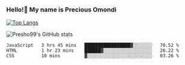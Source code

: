 ### Hello!👋 My name is Precious Omondi 

[![Top Langs](https://github-readme-stats.vercel.app/api/top-langs/?username=Presho99&langs_count=8&theme=dark)](https://github.com/Presho99/github-readme-stats)

![Presho99's GitHub stats](https://github-readme-stats.vercel.app/api?username=Presho99&show_icons=true&theme=dark)

<!--START_SECTION:waka-->

```text
JavaScript   3 hrs 45 mins   █████████████████▓░░░░░░░   70.52 %
HTML         1 hr 23 mins    ██████▓░░░░░░░░░░░░░░░░░░   26.22 %
CSS          10 mins         ▓░░░░░░░░░░░░░░░░░░░░░░░░   03.26 %
```

<!--END_SECTION:waka-->

